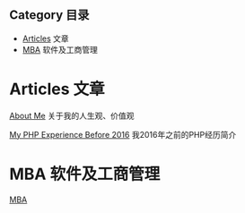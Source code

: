 ## Category 目录
*   [Articles](#Articles)   文章
*   [MBA](#MBA) 软件及工商管理

# Articles 文章 <a id="Article"></a>

[About Me](https://github.com/AarioAi/NotesOpen/blob/master/Articles/0.1%20AboutMe.md) 关于我的人生观、价值观

[My PHP Experience Before 2016](https://github.com/AarioAi/NotesOpen/blob/master/Articles/20160306%20My%20PHP%20Experience.md) 我2016年之前的PHP经历简介

# MBA 软件及工商管理 <a id="MBA"></a>

[MBA](https://github.com/AarioAi/NotesOpen/tree/master/MBA)
